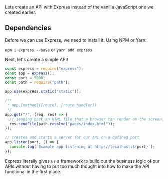 Lets create an API with Express instead of the vanilla JavaScript one we created earlier.

## Dependencies

Before we can use Express, we need to install it. Using NPM or Yarn:

`npm i express --save`
or
`yarn add express`

Next, let's create a simple API!

```javascript
const express = require("express");
const app = express();
const port = 5000;
const path = require("path");

app.use(express.static("static"));

/**
 * app.[method]([route], [route handler])
 */
app.get("/", (req, res) => {
  // sending back an HTML file that a browser can render on the screen.
  res.sendFile(path.resolve("pages/index.html"));
});

// creates and starts a server for our API on a defined port
app.listen(port, () => {
  console.log(`Example app listening at http://localhost:${port}`);
});
```

Express literally gives us a framework to build out the business logic of our APIs without having to put too much thought into how to make the API functional in the first place.
